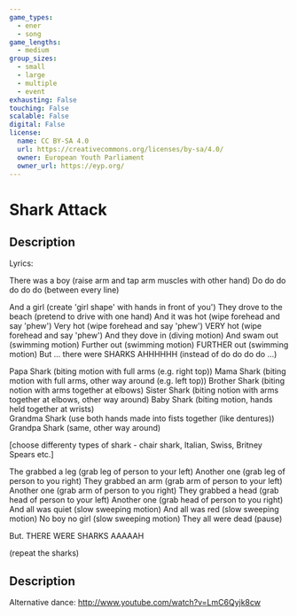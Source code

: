 ```yaml
---
game_types:
  - ener
  - song
game_lengths:
  - medium
group_sizes:
  - small
  - large
  - multiple
  - event
exhausting: False
touching: False
scalable: False
digital: False
license:
  name: CC BY-SA 4.0
  url: https://creativecommons.org/licenses/by-sa/4.0/
  owner: European Youth Parliament
  owner_url: https://eyp.org/
---
```

# Shark Attack

## Description
Lyrics:

There was a boy (raise arm and tap arm muscles with other hand)
Do do do do do do (between every line)

And a girl (create 'girl shape' with hands in front of you')
They drove to the beach (pretend to drive with one hand)
And it was hot (wipe forehead and say 'phew')
Very hot (wipe forehead and say 'phew')
VERY hot (wipe forehead and say 'phew')
And they dove in (diving motion)
And swam out (swimming motion)
Further out (swimming motion)
FURTHER out (swimming motion)
But ... there were SHARKS
AHHHHHH (instead of do do do do ...)

Papa Shark (biting motion with full arms (e.g. right top))
Mama Shark (biting motion with full arms, other way around (e.g. left top)) 
Brother Shark (biting notion with arms together at elbows)
Sister Shark (biting notion with arms together at elbows, other way around)
Baby Shark (biting motion, hands held together at wrists)  
Grandma Shark (use both hands made into fists together (like dentures))
Grandpa Shark (same, other way around)

[choose differenty types of shark - chair shark, Italian, Swiss, Britney Spears etc.]

The grabbed a leg (grab leg of person to your left)
Another one (grab leg of person to you right)
They grabbed an arm (grab arm of person to your left)
Another one (grab arm of person to you right)
They grabbed a head (grab head of person to your left)
Another one (grab head of person to you right)
And all was quiet (slow sweeping motion)
And all was red (slow sweeping motion)
No boy no girl (slow sweeping motion)
They all were dead (pause)

But.
THERE WERE SHARKS
AAAAAH

(repeat the sharks)

## Description
Alternative dance:
http://www.youtube.com/watch?v=LmC6Qyjk8cw
